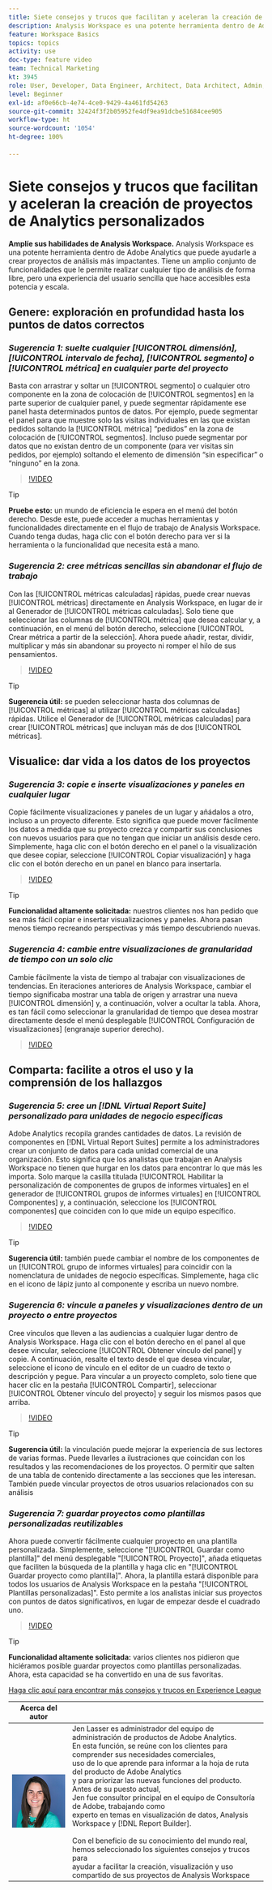 ```yaml
---
title: Siete consejos y trucos que facilitan y aceleran la creación de proyectos de Analytics personalizados
description: Analysis Workspace es una potente herramienta dentro de Adobe Analytics que puede ayudarle a crear proyectos de análisis más impactantes. Tiene un amplio conjunto de funcionalidades que le permite realizar cualquier tipo de análisis de forma libre, pero una experiencia del usuario sencilla que hace accesibles esta potencia y escala.
feature: Workspace Basics
topics: topics
activity: use
doc-type: feature video
team: Technical Marketing
kt: 3945
role: User, Developer, Data Engineer, Architect, Data Architect, Admin, Leader
level: Beginner
exl-id: af0e66cb-4e74-4ce0-9429-4a461fd54263
source-git-commit: 32424f3f2b05952fe4df9ea91dcbe51684cee905
workflow-type: ht
source-wordcount: '1054'
ht-degree: 100%

---
```


# Siete consejos y trucos que facilitan y aceleran la creación de proyectos de Analytics personalizados

**Amplíe sus habilidades de Analysis Workspace.**
Analysis Workspace es una potente herramienta dentro de Adobe Analytics que puede ayudarle a crear proyectos de análisis más impactantes. Tiene un amplio conjunto de funcionalidades que le permite realizar cualquier tipo de análisis de forma libre, pero una experiencia del usuario sencilla que hace accesibles esta potencia y escala.

## Genere: exploración en profundidad hasta los puntos de datos correctos

### ***Sugerencia 1: suelte cualquier [!UICONTROL dimensión], [!UICONTROL intervalo de fecha], [!UICONTROL segmento] o [!UICONTROL métrica] en cualquier parte del proyecto***

Basta con arrastrar y soltar un [!UICONTROL segmento] o cualquier otro componente en la zona de colocación de [!UICONTROL segmentos] en la parte superior de cualquier panel, y puede segmentar rápidamente ese panel hasta determinados puntos de datos. Por ejemplo, puede segmentar el panel para que muestre solo las visitas individuales en las que existan pedidos soltando la [!UICONTROL métrica] “pedidos” en la zona de colocación de [!UICONTROL segmentos]. Incluso puede segmentar por datos que no existan dentro de un componente (para ver visitas sin pedidos, por ejemplo) soltando el elemento de dimensión “sin especificar” o “ninguno” en la zona.

>[!VIDEO](https://video.tv.adobe.com/v/24036/?quality=12)

>[!TIP]
>
>**Pruebe esto:** un mundo de eficiencia le espera en el menú del botón derecho. Desde este, puede acceder a muchas herramientas y funcionalidades directamente en el flujo de trabajo de Analysis Workspace. Cuando tenga dudas, haga clic con el botón derecho para ver si la herramienta o la funcionalidad que necesita está a mano.

### ***Sugerencia 2: cree métricas sencillas sin abandonar el flujo de trabajo***

Con las [!UICONTROL métricas calculadas] rápidas, puede crear nuevas [!UICONTROL métricas] directamente en Analysis Workspace, en lugar de ir al Generador de [!UICONTROL métricas calculadas]. Solo tiene que seleccionar las columnas de [!UICONTROL métrica] que desea calcular y, a continuación, en el menú del botón derecho, seleccione [!UICONTROL Crear métrica a partir de la selección]. Ahora puede añadir, restar, dividir, multiplicar y más sin abandonar su proyecto ni romper el hilo de sus pensamientos.

>[!VIDEO](https://video.tv.adobe.com/v/23126/?quality=12)

>[!TIP]
>
>**Sugerencia útil:** se pueden seleccionar hasta dos columnas de [!UICONTROL métricas] al utilizar [!UICONTROL métricas calculadas] rápidas. Utilice el Generador de [!UICONTROL métricas calculadas] para crear [!UICONTROL métricas] que incluyan más de dos [!UICONTROL métricas].

## Visualice: dar vida a los datos de los proyectos

### ***Sugerencia 3: copie e inserte visualizaciones y paneles en cualquier lugar***

Copie fácilmente visualizaciones y paneles de un lugar y añádalos a otro, incluso a un proyecto diferente. Esto significa que puede mover fácilmente los datos a medida que su proyecto crezca y compartir sus conclusiones con nuevos usuarios para que no tengan que iniciar un análisis desde cero. Simplemente, haga clic con el botón derecho en el panel o la visualización que desee copiar, seleccione [!UICONTROL Copiar visualización] y haga clic con el botón derecho en un panel en blanco para insertarla.

>[!VIDEO](https://video.tv.adobe.com/v/23230/?quality=12)

>[!TIP]
>
>**Funcionalidad altamente solicitada:** nuestros clientes nos han pedido que sea más fácil copiar e insertar visualizaciones y paneles. Ahora pasan menos tiempo recreando perspectivas y más tiempo descubriendo nuevas.

### ***Sugerencia 4: cambie entre visualizaciones de granularidad de tiempo con un solo clic***

Cambie fácilmente la vista de tiempo al trabajar con visualizaciones de tendencias. En iteraciones anteriores de Analysis Workspace, cambiar el tiempo significaba mostrar una tabla de origen y arrastrar una nueva [!UICONTROL dimensión] y, a continuación, volver a ocultar la tabla. Ahora, es tan fácil como seleccionar la granularidad de tiempo que desea mostrar directamente desde el menú desplegable [!UICONTROL Configuración de visualizaciones] (engranaje superior derecho).

>[!VIDEO](https://video.tv.adobe.com/v/23548/?quality=12)

## Comparta: facilite a otros el uso y la comprensión de los hallazgos

### ***Sugerencia 5: cree un [!DNL Virtual Report Suite] personalizado para unidades de negocio específicas***

Adobe Analytics recopila grandes cantidades de datos. La revisión de componentes en [!DNL Virtual Report Suites] permite a los administradores crear un conjunto de datos para cada unidad comercial de una organización. Esto significa que los analistas que trabajan en Analysis Workspace no tienen que hurgar en los datos para encontrar lo que más les importa. Solo marque la casilla titulada [!UICONTROL Habilitar la personalización de componentes de grupos de informes virtuales] en el generador de [!UICONTROL grupos de informes virtuales] en [!UICONTROL Componentes] y, a continuación, seleccione los [!UICONTROL componentes] que coinciden con lo que mide un equipo específico.

>[!VIDEO](https://video.tv.adobe.com/v/23544/?quality=12)

>[!TIP]
>
>**Sugerencia útil:** también puede cambiar el nombre de los componentes de un [!UICONTROL grupo de informes virtuales] para coincidir con la nomenclatura de unidades de negocio específicas. Simplemente, haga clic en el icono de lápiz junto al componente y escriba un nuevo nombre.

### ***Sugerencia 6: vincule a paneles y visualizaciones dentro de un proyecto o entre proyectos***

Cree vínculos que lleven a las audiencias a cualquier lugar dentro de Analysis Workspace. Haga clic con el botón derecho en el panel al que desee vincular, seleccione [!UICONTROL Obtener vínculo del panel] y copie. A continuación, resalte el texto desde el que desea vincular, seleccione el icono de vínculo en el editor de un cuadro de texto o descripción y pegue. Para vincular a un proyecto completo, solo tiene que hacer clic en la pestaña [!UICONTROL Compartir], seleccionar [!UICONTROL Obtener vínculo del proyecto] y seguir los mismos pasos que arriba.

>[!VIDEO](https://video.tv.adobe.com/v/23724/?quality=12)

>[!TIP]
>
>**Sugerencia útil:** la vinculación puede mejorar la experiencia de sus lectores de varias formas. Puede llevarles a ilustraciones que coincidan con los resultados y las recomendaciones de los proyectos. O permitir que salten de una tabla de contenido directamente a las secciones que les interesan. También puede vincular proyectos de otros usuarios relacionados con su análisis

### ***Sugerencia 7: guardar proyectos como plantillas personalizadas reutilizables***

Ahora puede convertir fácilmente cualquier proyecto en una plantilla personalizada. Simplemente, seleccione &quot;[!UICONTROL Guardar como plantilla]&quot; del menú desplegable &quot;[!UICONTROL Proyecto]&quot;, añada etiquetas que faciliten la búsqueda de la plantilla y haga clic en &quot;[!UICONTROL Guardar proyecto como plantilla]&quot;. Ahora, la plantilla estará disponible para todos los usuarios de Analysis Workspace en la pestaña &quot;[!UICONTROL Plantillas personalizadas]&quot;. Esto permite a los analistas iniciar sus proyectos con puntos de datos significativos, en lugar de empezar desde el cuadrado uno.

>[!VIDEO](https://video.tv.adobe.com/v/23231/?quality=12)

>[!TIP]
>
>**Funcionalidad altamente solicitada:** varios clientes nos pidieron que hiciéramos posible guardar proyectos como plantillas personalizadas. Ahora, esta capacidad se ha convertido en una de sus favoritas.

[Haga clic aquí para encontrar más consejos y trucos en Experience League](https://experienceleague.adobe.com/?search=tips&amp;lang=es#recommended/solutions/analytics)

| Acerca del autor |  |
|------------|------------|
| ![Jen Lasser](assets/jlasser-headshot-s.jpg) | Jen Lasser es administrador del equipo de administración de productos de Adobe Analytics. <br> En esta función, se reúne con los clientes para comprender sus necesidades comerciales, <br>uso de lo que aprende para informar a la hoja de ruta del producto de Adobe Analytics <br>y para priorizar las nuevas funciones del producto. Antes de su puesto actual, <br>Jen fue consultor principal en el equipo de Consultoría de Adobe, trabajando como <br>experto en temas en visualización de datos, Analysis Workspace y [!DNL Report Builder]. <br><br>Con el beneficio de su conocimiento del mundo real, hemos seleccionado los siguientes consejos y trucos para <br>ayudar a facilitar la creación, visualización y uso compartido de sus proyectos de Analysis Workspace |
